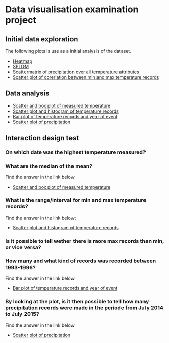 # Data visualisation examination project

## Initial data exploration
The following plots is use as a initial analysis of the dataset.
- [Heatmap](http://RonniCarlsen.github.io/Plots/KCLT_heatmap.html)
- [SPLOM](http://RonniCarlsen.github.io/Plots/SPLOM.html)
- [Scattermatrix of precipitation over all temperature attributes](http://RonniCarlsen.github.io/Plots/Scatter_matrix_of_precipitation_over_temp.html)
- [Scatter plot of corerlation between min and max temperature records](http://RonniCarlsen.github.io/Plots/Corr_min_max.htmll)

## Data analysis
- [Scatter and box plot of measured temperature](http://RonniCarlsen.github.io/Plots/temp_min_max_avg_scatter.html)
- [Scatter plot and histogram of temperature records](https://RonniCarlsen.github.io/Plots/temp_min_max_record_scatter.html)
- [Bar plot of temperature records and year of event](https://RonniCarlsen.github.io/Plots/Bar_plot_min_max_records.html)
- [Scatter plot of precipitation](https://RonniCarlsen.github.io/Plots/record_average_precipitation_scatter.html)

## Interaction design test

### On which date was the highest temperature measured? 
### What are the median of the mean?
Find the answer in the link below
- [Scatter and box plot of measured temperature](http://RonniCarlsen.github.io/Plots/temp_min_max_avg_scatter.html)

### What is the range/interval for min and max temperature records?
Find the answer in the link below:
- [Scatter plot and histogram of temperature records](https://RonniCarlsen.github.io/Plots/temp_min_max_record_scatter.html)

### Is it possible to tell wether there is more max records than min, or vice versa?
### How many and what kind of records was recorded between 1993-1996?
Find the answer in the link below
- [Bar plot of temperature records and year of event](https://RonniCarlsen.github.io/Plots/Bar_plot_min_max_records.html)


### By looking at the plot, is it then possible to tell how many precipitation records were made in the periode from July 2014 to July 2015?
Find the answer in the link below
- [Scatter plot of precipitation](https://RonniCarlsen.github.io/Plots/record_average_precipitation_scatter.html)

